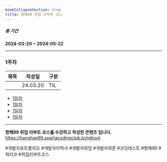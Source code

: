 ```yaml
---
bookCollapseSection: true
title: 항해99 취업 리부트 코스
---
```

##### 총 기간
**2024-03-20 ~ 2024-05-22**

---
### 1주차
| 제목  | 작성일      | 구분  |
| --- | -------- | --- |
|     | 24.03.20 | TIL |

- [1일차](Hanghae99/1주차)
- [1일차](Hanghae99/1주차/24.03.20.md)
- [1일차](Hanghae99/1주차/%5b항해99%20취업%20리부트%20코스%20학습일지%5d%201일차)
- [1일차](Hanghae99/1주차/%5b항해99%20취업%20리부트%20코스%20학습일지%5d%201일차.md)
---
**항해99 취업 리부트 코스를 수강하고 작성한 콘텐츠 입니다.**
https://hanghae99.spartacodingclub.kr/reboot

#개발자포트폴리오 #개발자이력서 #개발자취업 #개발자취준 #코딩테스트 #항해99 #취리코 #취업리부트코스